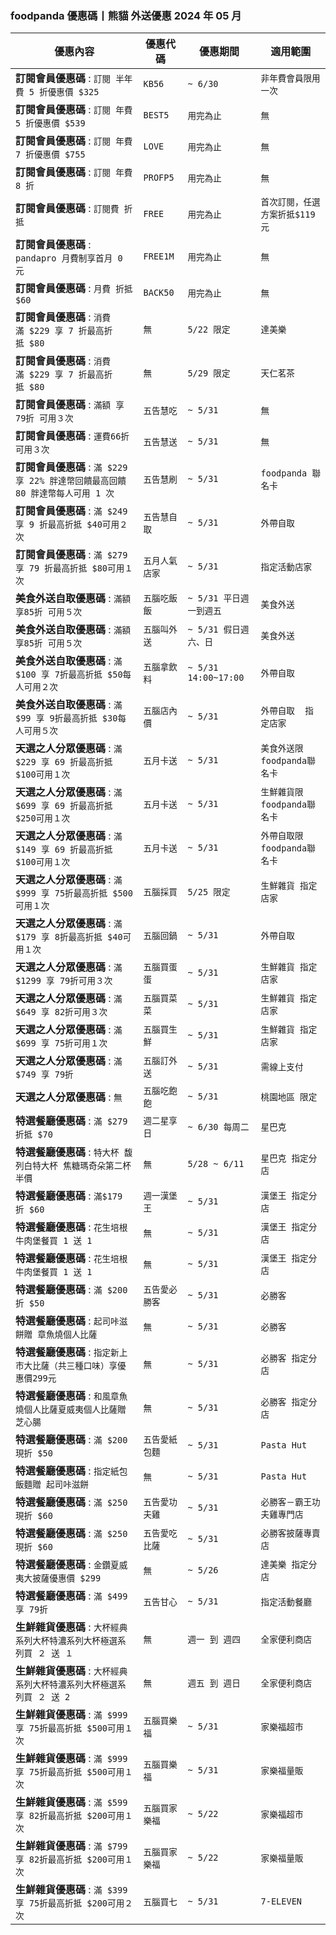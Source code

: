 
### foodpanda 優惠碼丨熊貓 外送優惠 2024 年 05 月
| 優惠內容 | 優惠代碼 | 優惠期間 | 適用範圍 |
| --- | --- | --- | --- |
|**訂閱會員優惠碼** : ```訂閱 半年費 5 折優惠價 $325```|```KB56```|```~ 6/30```|```非年費會員限用一次```|
|**訂閱會員優惠碼** : ```訂閱 年費 5 折優惠價 $539```|```BEST5```|```用完為止```|```無```|
|**訂閱會員優惠碼** : ```訂閱 年費 7 折優惠價 $755```|```LOVE```|```用完為止```|```無```|
|**訂閱會員優惠碼** : ```訂閱 年費 8 折```|```PROFP5```|```用完為止```|```無```|
|**訂閱會員優惠碼** : ```訂閱費 折抵```|```FREE```|```用完為止```|```首次訂閱，任選方案折抵$119元```|
|**訂閱會員優惠碼** : ```pandapro 月費制享首月 0 元```|```FREE1M```|```用完為止```|```無```|
|**訂閱會員優惠碼** : ```月費 折抵 $60```|```BACK50```|```用完為止```|```無```|
|**訂閱會員優惠碼** : ```消費滿 $229 享 7 折最高折抵 $80```|```無```|```5/22 限定```|```達美樂```|
|**訂閱會員優惠碼** : ```消費滿 $229 享 7 折最高折抵 $80```|```無```|```5/29 限定```|```天仁茗茶```|
|**訂閱會員優惠碼** : ```滿額 享 79折 可用３次```|```五告慧吃```|```~ 5/31```|```無```|
|**訂閱會員優惠碼** : ```運費66折可用３次```|```五告慧送```|```~ 5/31```|```無```|
|**訂閱會員優惠碼** : ```滿 $229 享 22% 胖達幣回饋最高回饋 80 胖達幣每人可用 1 次```|```五告慧刷```|```~ 5/31```|```foodpanda 聯名卡```|
|**訂閱會員優惠碼** : ```滿 $249 享 9 折最高折抵 $40可用２次```|```五告慧自取```|```~ 5/31```|```外帶自取```|
|**訂閱會員優惠碼** : ```滿 $279 享 79 折最高折抵 $80可用１次```|```五月人氣店家```|```~ 5/31```|```指定活動店家```|
|**美食外送自取優惠碼** : ```滿額 享85折 可用５次```|```五腦吃飯飯```|```~ 5/31 平日週一到週五```|```美食外送```|
|**美食外送自取優惠碼** : ```滿額 享85折 可用５次```|```五腦叫外送```|```~ 5/31 假日週六、日```|```美食外送```|
|**美食外送自取優惠碼** : ```滿 $100 享 7折最高折抵 $50每人可用２次```|```五腦拿飲料```|```~ 5/31 14:00~17:00```|```外帶自取```|
|**美食外送自取優惠碼** : ```滿 $99 享 9折最高折抵 $30每人可用５次```|```五腦店內價```|```~ 5/31```|```外帶自取  指定店家```|
|**天選之人分眾優惠碼** : ```滿 $229 享 69 折最高折抵 $100可用１次```|```五月卡送```|```~ 5/31```|```美食外送限foodpanda聯名卡```|
|**天選之人分眾優惠碼** : ```滿 $699 享 69 折最高折抵 $250可用１次```|```五月卡送```|```~ 5/31```|```生鮮雜貨限foodpanda聯名卡```|
|**天選之人分眾優惠碼** : ```滿 $149 享 69 折最高折抵 $100可用１次```|```五月卡送```|```~ 5/31```|```外帶自取限foodpanda聯名卡```|
|**天選之人分眾優惠碼** : ```滿 $999 享 75折最高折抵 $500可用１次```|```五腦採買```|```5/25 限定```|```生鮮雜貨 指定店家```|
|**天選之人分眾優惠碼** : ```滿 $179 享 8折最高折抵 $40可用１次```|```五腦回鍋```|```~ 5/31```|```外帶自取```|
|**天選之人分眾優惠碼** : ```滿 $1299 享 79折可用３次```|```五腦買蛋蛋```|```~ 5/31```|```生鮮雜貨 指定店家```|
|**天選之人分眾優惠碼** : ```滿 $649 享 82折可用３次```|```五腦買菜菜```|```~ 5/31```|```生鮮雜貨 指定店家```|
|**天選之人分眾優惠碼** : ```滿 $699 享 75折可用１次```|```五腦買生鮮```|```~ 5/31```|```生鮮雜貨 指定店家```|
|**天選之人分眾優惠碼** : ```滿 $749 享 79折```|```五腦訂外送```|```~ 5/31```|```需線上支付```|
|**天選之人分眾優惠碼** : ```無```|```五腦吃飽飽```|```~ 5/31```|```桃園地區 限定```|
|**特選餐廳優惠碼** : ```滿 $279 折抵 $70```|```週二星享日```|```~ 6/30 每周二```|```星巴克```|
|**特選餐廳優惠碼** : ```特大杯 馥列白特大杯 焦糖瑪奇朵第二杯半價```|```無```|```5/28 ~ 6/11```|```星巴克 指定分店```|
|**特選餐廳優惠碼** : ```滿$179 折 $60```|```週一漢堡王```|```~ 5/31```|```漢堡王 指定分店```|
|**特選餐廳優惠碼** : ```花生培根牛肉堡餐買 1 送 1```|```無```|```~ 5/31```|```漢堡王 指定分店```|
|**特選餐廳優惠碼** : ```花生培根牛肉堡餐買 1 送 1```|```無```|```~ 5/31```|```漢堡王 指定分店```|
|**特選餐廳優惠碼** : ```滿 $200 折 $50```|```五告愛必勝客```|```~ 5/31```|```必勝客```|
|**特選餐廳優惠碼** : ```起司咔滋餅贈 章魚燒個人比薩```|```無```|```~ 5/31```|```必勝客```|
|**特選餐廳優惠碼** : ```指定新上市大比薩（共三種口味）享優惠價299元```|```無```|```~ 5/31```|```必勝客 指定分店```|
|**特選餐廳優惠碼** : ```和風章魚燒個人比薩夏威夷個人比薩贈 芝心腸```|```無```|```~ 5/31```|```必勝客 指定分店```|
|**特選餐廳優惠碼** : ```滿 $200 現折 $50```|```五告愛紙包麵```|```~ 5/31```|```Pasta Hut```|
|**特選餐廳優惠碼** : ```指定紙包飯麵贈 起司咔滋餅```|```無```|```~ 5/31```|```Pasta Hut```|
|**特選餐廳優惠碼** : ```滿 $250 現折 $60```|```五告愛功夫雞```|```~ 5/31```|```必勝客－霸王功夫雞專門店```|
|**特選餐廳優惠碼** : ```滿 $250 現折 $60```|```五告愛吃比薩```|```~ 5/31```|```必勝客披薩專賣店```|
|**特選餐廳優惠碼** : ```金鑽夏威夷大披薩優惠價 $299```|```無```|```~ 5/26```|```達美樂 指定分店```|
|**特選餐廳優惠碼** : ```滿 $499 享 79折```|```五告甘心```|```~ 5/31```|```指定活動餐廳```|
|**生鮮雜貨優惠碼** : ```大杯經典系列大杯特濃系列大杯極選系列買 ２ 送 １```|```無```|```週一 到 週四```|```全家便利商店```|
|**生鮮雜貨優惠碼** : ```大杯經典系列大杯特濃系列大杯極選系列買 ２ 送 2```|```無```|```週五 到 週日```|```全家便利商店```|
|**生鮮雜貨優惠碼** : ```滿 $999 享 75折最高折抵 $500可用１次```|```五腦買樂福```|```~ 5/31```|```家樂福超市```|
|**生鮮雜貨優惠碼** : ```滿 $999 享 75折最高折抵 $500可用１次```|```五腦買樂福```|```~ 5/31```|```家樂福量販```|
|**生鮮雜貨優惠碼** : ```滿 $599 享 82折最高折抵 $200可用１次```|```五腦買家樂福```|```~ 5/22```|```家樂福超市```|
|**生鮮雜貨優惠碼** : ```滿 $799 享 82折最高折抵 $200可用１次```|```五腦買家樂福```|```~ 5/22```|```家樂福量販```|
|**生鮮雜貨優惠碼** : ```滿 $399 享 75折最高折抵 $200可用２次```|```五腦買七```|```~ 5/31```|```7-ELEVEN```|

